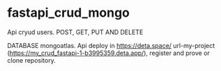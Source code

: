 # fastapi_crud_mongo
Api cryud users. POST, GET, PUT AND DELETE


DATABASE mongoatlas.
Api deploy in https://deta.space/    url-my-project (https://my_crud_fastapi-1-b3995359.deta.app/), register and prove or clone repository.
